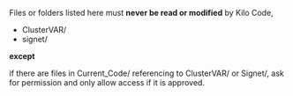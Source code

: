 Files or folders listed here must **never be read or modified** by Kilo Code,

- ClusterVAR/
- signet/

**except**

if there are files in Current_Code/ referencing to ClusterVAR/ or Signet/, ask for permission and only allow access if it is approved.